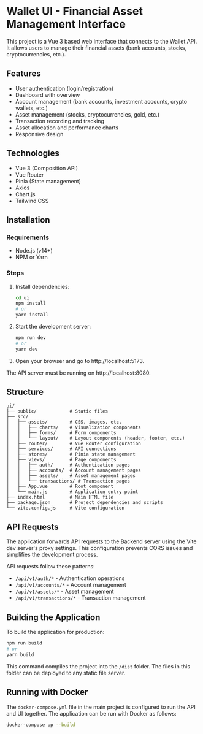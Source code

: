 # Wallet UI - Financial Asset Management Interface

This project is a Vue 3 based web interface that connects to the Wallet API. It allows users to manage their financial assets (bank accounts, stocks, cryptocurrencies, etc.).

## Features

-   User authentication (login/registration)
-   Dashboard with overview
-   Account management (bank accounts, investment accounts, crypto wallets, etc.)
-   Asset management (stocks, cryptocurrencies, gold, etc.)
-   Transaction recording and tracking
-   Asset allocation and performance charts
-   Responsive design

## Technologies

-   Vue 3 (Composition API)
-   Vue Router
-   Pinia (State management)
-   Axios
-   Chart.js
-   Tailwind CSS

## Installation

### Requirements

-   Node.js (v14+)
-   NPM or Yarn

### Steps

1.  Install dependencies:

    ```bash
    cd ui
    npm install
    # or
    yarn install
    ```

2.  Start the development server:

    ```bash
    npm run dev
    # or
    yarn dev
    ```

3.  Open your browser and go to http://localhost:5173.

The API server must be running on http://localhost:8080.

## Structure

```
ui/
├── public/            # Static files
├── src/
│   ├── assets/        # CSS, images, etc.
│   │   ├── charts/    # Visualization components
│   │   ├── forms/     # Form components
│   │   └── layout/    # Layout components (header, footer, etc.)
│   ├── router/        # Vue Router configuration
│   ├── services/      # API connections
│   ├── stores/        # Pinia state management
│   ├── views/         # Page components
│   │   ├── auth/      # Authentication pages
│   │   ├── accounts/  # Account management pages
│   │   ├── assets/    # Asset management pages
│   │   └── transactions/ # Transaction pages
│   ├── App.vue        # Root component
│   └── main.js        # Application entry point
├── index.html         # Main HTML file
├── package.json       # Project dependencies and scripts
└── vite.config.js     # Vite configuration
```

## API Requests

The application forwards API requests to the Backend server using the Vite dev server's proxy settings. This configuration prevents CORS issues and simplifies the development process.

API requests follow these patterns:

-   `/api/v1/auth/*` - Authentication operations
-   `/api/v1/accounts/*` - Account management
-   `/api/v1/assets/*` - Asset management
-   `/api/v1/transactions/*` - Transaction management

## Building the Application

To build the application for production:

```bash
npm run build
# or
yarn build
```

This command compiles the project into the `/dist` folder. The files in this folder can be deployed to any static file server.

## Running with Docker

The `docker-compose.yml` file in the main project is configured to run the API and UI together. The application can be run with Docker as follows:

```bash
docker-compose up --build
```